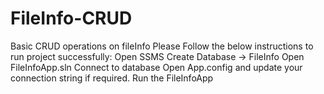 # FileInfo-CRUD
Basic CRUD operations on fileInfo
Please Follow the below instructions to run project successfully: 
 Open SSMS
 Create Database -> FileInfo
 Open FileInfoApp.sln
 Connect to database
 Open App.config and update your connection string if required.
 Run the FileInfoApp
